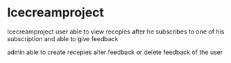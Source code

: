 # Icecreamproject
Icecreamproject
user able to view recepies after he subscribes to one of his subscription and able to give feedback

admin able to create recepies alter feedback or delete feedback of the user
